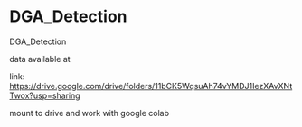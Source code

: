 # DGA_Detection
DGA_Detection


data available at 

link: https://drive.google.com/drive/folders/11bCK5WqsuAh74vYMDJ1IezXAvXNtTwox?usp=sharing

mount to drive and work with google colab
